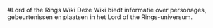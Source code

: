 #Lord of the Rings Wiki
Deze Wiki biedt informatie over personages, gebeurtenissen en plaatsen in het Lord of the Rings-universum.